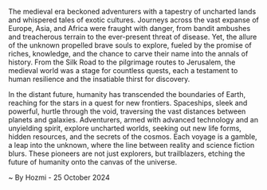 
The medieval era beckoned adventurers with a tapestry of uncharted lands and whispered tales of exotic cultures. Journeys across the vast expanse of Europe, Asia, and Africa were fraught with danger, from bandit ambushes and treacherous terrain to the ever-present threat of disease. Yet, the allure of the unknown propelled brave souls to explore, fueled by the promise of riches, knowledge, and the chance to carve their name into the annals of history. From the Silk Road to the pilgrimage routes to Jerusalem, the medieval world was a stage for countless quests, each a testament to human resilience and the insatiable thirst for discovery.

In the distant future, humanity has transcended the boundaries of Earth, reaching for the stars in a quest for new frontiers. Spaceships, sleek and powerful, hurtle through the void, traversing the vast distances between planets and galaxies. Adventurers, armed with advanced technology and an unyielding spirit, explore uncharted worlds, seeking out new life forms, hidden resources, and the secrets of the cosmos. Each voyage is a gamble, a leap into the unknown, where the line between reality and science fiction blurs. These pioneers are not just explorers, but trailblazers, etching the future of humanity onto the canvas of the universe. 

~ By Hozmi - 25 October 2024
